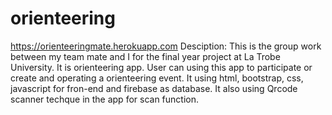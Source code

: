 # orienteering
https://orienteeringmate.herokuapp.com
Desciption: This is the group work between my team mate and I for the final year project at La Trobe University. It is orienteering app. User can using this app to participate or create and operating a orienteering event. 
It using html, bootstrap, css, javascript for fron-end and firebase as database. It also using Qrcode scanner techque in the app for scan function.
